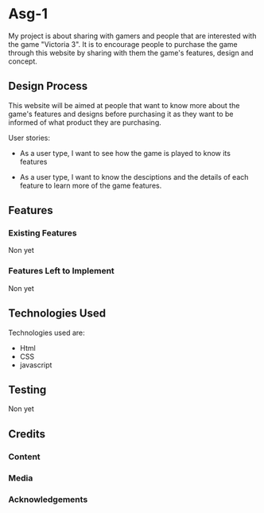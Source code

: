 # Asg-1

My project is about sharing with gamers and people that are interested with the game "Victoria 3".
It is to encourage people to purchase the game through this website by sharing with them the game's features, design and concept.

## Design Process

This website will be aimed at people that want to know more about the game's features and designs before purchasing it as they want to be informed of what product they are purchasing.

User stories:
- As a user type, I want to see how the game is played to know its features

- As a user type, I want to know the desciptions and the details of each feature to learn more of the game features.

## Features

### Existing Features
Non yet

### Features Left to Implement
Non yet

## Technologies Used
Technologies used are:
- Html
- CSS
- javascript

## Testing
Non yet

## Credits

### Content

### Media

### Acknowledgements
